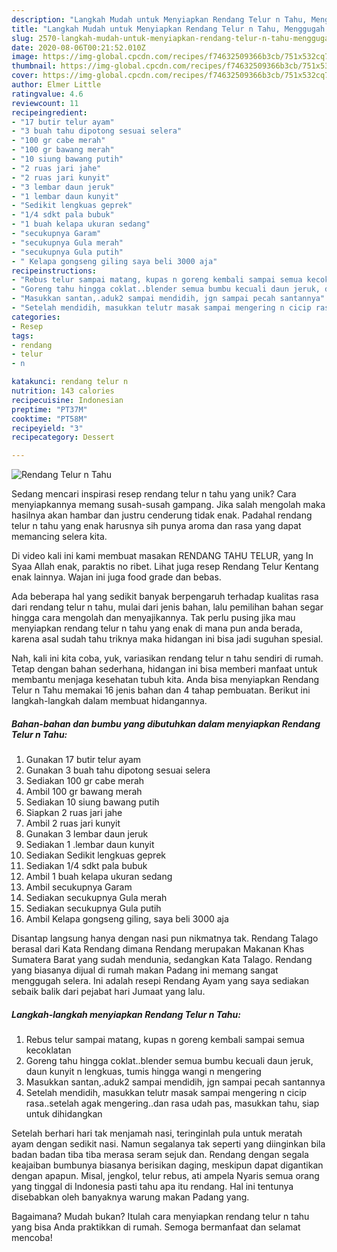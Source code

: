 ```yaml
---
description: "Langkah Mudah untuk Menyiapkan Rendang Telur n Tahu, Menggugah Selera"
title: "Langkah Mudah untuk Menyiapkan Rendang Telur n Tahu, Menggugah Selera"
slug: 2570-langkah-mudah-untuk-menyiapkan-rendang-telur-n-tahu-menggugah-selera
date: 2020-08-06T00:21:52.010Z
image: https://img-global.cpcdn.com/recipes/f74632509366b3cb/751x532cq70/rendang-telur-n-tahu-foto-resep-utama.jpg
thumbnail: https://img-global.cpcdn.com/recipes/f74632509366b3cb/751x532cq70/rendang-telur-n-tahu-foto-resep-utama.jpg
cover: https://img-global.cpcdn.com/recipes/f74632509366b3cb/751x532cq70/rendang-telur-n-tahu-foto-resep-utama.jpg
author: Elmer Little
ratingvalue: 4.6
reviewcount: 11
recipeingredient:
- "17 butir telur ayam"
- "3 buah tahu dipotong sesuai selera"
- "100 gr cabe merah"
- "100 gr bawang merah"
- "10 siung bawang putih"
- "2 ruas jari jahe"
- "2 ruas jari kunyit"
- "3 lembar daun jeruk"
- "1 lembar daun kunyit"
- "Sedikit lengkuas geprek"
- "1/4 sdkt pala bubuk"
- "1 buah kelapa ukuran sedang"
- "secukupnya Garam"
- "secukupnya Gula merah"
- "secukupnya Gula putih"
- " Kelapa gongseng giling saya beli 3000 aja"
recipeinstructions:
- "Rebus telur sampai matang, kupas n goreng kembali sampai semua kecoklatan"
- "Goreng tahu hingga coklat..blender semua bumbu kecuali daun jeruk, daun kunyit n lengkuas, tumis hingga wangi n mengering"
- "Masukkan santan,.aduk2 sampai mendidih, jgn sampai pecah santannya"
- "Setelah mendidih, masukkan telutr masak sampai mengering n cicip rasa..setelah agak mengering..dan rasa udah pas, masukkan tahu, siap untuk dihidangkan"
categories:
- Resep
tags:
- rendang
- telur
- n

katakunci: rendang telur n 
nutrition: 143 calories
recipecuisine: Indonesian
preptime: "PT37M"
cooktime: "PT58M"
recipeyield: "3"
recipecategory: Dessert

---
```



![Rendang Telur n Tahu](https://img-global.cpcdn.com/recipes/f74632509366b3cb/751x532cq70/rendang-telur-n-tahu-foto-resep-utama.jpg)

Sedang mencari inspirasi resep rendang telur n tahu yang unik? Cara menyiapkannya memang susah-susah gampang. Jika salah mengolah maka hasilnya akan hambar dan justru cenderung tidak enak. Padahal rendang telur n tahu yang enak harusnya sih punya aroma dan rasa yang dapat memancing selera kita.

Di video kali ini kami membuat masakan RENDANG TAHU TELUR, yang In Syaa Allah enak, paraktis no ribet. Lihat juga resep Rendang Telur Kentang enak lainnya. Wajan ini juga food grade dan bebas.

Ada beberapa hal yang sedikit banyak berpengaruh terhadap kualitas rasa dari rendang telur n tahu, mulai dari jenis bahan, lalu pemilihan bahan segar hingga cara mengolah dan menyajikannya. Tak perlu pusing jika mau menyiapkan rendang telur n tahu yang enak di mana pun anda berada, karena asal sudah tahu triknya maka hidangan ini bisa jadi suguhan spesial.


Nah, kali ini kita coba, yuk, variasikan rendang telur n tahu sendiri di rumah. Tetap dengan bahan sederhana, hidangan ini bisa memberi manfaat untuk membantu menjaga kesehatan tubuh kita. Anda bisa menyiapkan Rendang Telur n Tahu memakai 16 jenis bahan dan 4 tahap pembuatan. Berikut ini langkah-langkah dalam membuat hidangannya.

<!--inarticleads1-->

##### Bahan-bahan dan bumbu yang dibutuhkan dalam menyiapkan Rendang Telur n Tahu:

1. Gunakan 17 butir telur ayam
1. Gunakan 3 buah tahu dipotong sesuai selera
1. Sediakan 100 gr cabe merah
1. Ambil 100 gr bawang merah
1. Sediakan 10 siung bawang putih
1. Siapkan 2 ruas jari jahe
1. Ambil 2 ruas jari kunyit
1. Gunakan 3 lembar daun jeruk
1. Sediakan 1 .lembar daun kunyit
1. Sediakan Sedikit lengkuas geprek
1. Sediakan 1/4 sdkt pala bubuk
1. Ambil 1 buah kelapa ukuran sedang
1. Ambil secukupnya Garam
1. Sediakan secukupnya Gula merah
1. Sediakan secukupnya Gula putih
1. Ambil  Kelapa gongseng giling, saya beli 3000 aja


Disantap langsung hanya dengan nasi pun nikmatnya tak. Rendang Talago berasal dari Kata Rendang dimana Rendang merupakan Makanan Khas Sumatera Barat yang sudah mendunia, sedangkan Kata Talago. Rendang yang biasanya dijual di rumah makan Padang ini memang sangat menggugah selera. Ini adalah resepi Rendang Ayam yang saya sediakan sebaik balik dari pejabat hari Jumaat yang lalu. 

<!--inarticleads2-->

##### Langkah-langkah menyiapkan Rendang Telur n Tahu:

1. Rebus telur sampai matang, kupas n goreng kembali sampai semua kecoklatan
1. Goreng tahu hingga coklat..blender semua bumbu kecuali daun jeruk, daun kunyit n lengkuas, tumis hingga wangi n mengering
1. Masukkan santan,.aduk2 sampai mendidih, jgn sampai pecah santannya
1. Setelah mendidih, masukkan telutr masak sampai mengering n cicip rasa..setelah agak mengering..dan rasa udah pas, masukkan tahu, siap untuk dihidangkan


Setelah berhari hari tak menjamah nasi, teringinlah pula untuk meratah ayam dengan sedikit nasi. Namun segalanya tak seperti yang diinginkan bila badan badan tiba tiba merasa seram sejuk dan. Rendang dengan segala keajaiban bumbunya biasanya berisikan daging, meskipun dapat digantikan dengan apapun. Misal, jengkol, telur rebus, ati ampela Nyaris semua orang yang tinggal di Indonesia pasti tahu apa itu rendang. Hal ini tentunya disebabkan oleh banyaknya warung makan Padang yang. 

Bagaimana? Mudah bukan? Itulah cara menyiapkan rendang telur n tahu yang bisa Anda praktikkan di rumah. Semoga bermanfaat dan selamat mencoba!
